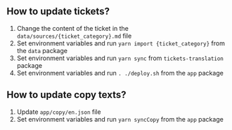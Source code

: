 ## How to update tickets?

1. Change the content of the ticket in the `data/sources/{ticket_category}.md` file
2. Set environment variables and run `yarn import {ticket_category}` from the `data` package
3. Set environment variables and run `yarn sync` from `tickets-translation` package
4. Set environment variables and run `. ./deploy.sh` from the `app` package

## How to update copy texts?

1. Update `app/copy/en.json` file
2. Set environment variables and run `yarn syncCopy` from the `app` package

